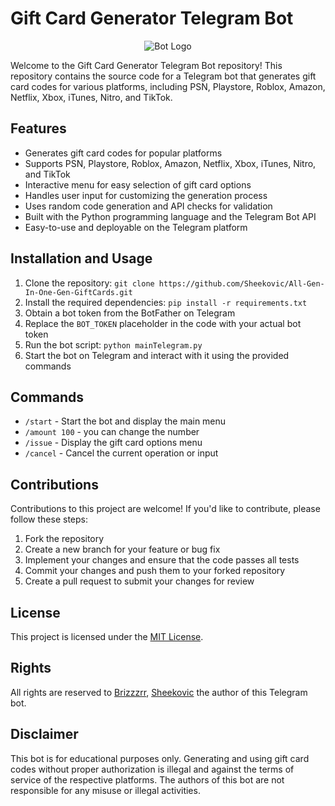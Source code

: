 # Gift Card Generator Telegram Bot

<p align="center">
  <img src="https://avatars.githubusercontent.com/u/126974455?v=4" alt="Bot Logo">
</p>

Welcome to the Gift Card Generator Telegram Bot repository! This repository contains the source code for a Telegram bot that generates gift card codes for various platforms, including PSN, Playstore, Roblox, Amazon, Netflix, Xbox, iTunes, Nitro, and TikTok.

## Features

- Generates gift card codes for popular platforms
- Supports PSN, Playstore, Roblox, Amazon, Netflix, Xbox, iTunes, Nitro, and TikTok
- Interactive menu for easy selection of gift card options
- Handles user input for customizing the generation process
- Uses random code generation and API checks for validation
- Built with the Python programming language and the Telegram Bot API
- Easy-to-use and deployable on the Telegram platform

## Installation and Usage

1. Clone the repository: `git clone https://github.com/Sheekovic/All-Gen-In-One-Gen-GiftCards.git`
2. Install the required dependencies: `pip install -r requirements.txt`
3. Obtain a bot token from the BotFather on Telegram
4. Replace the `BOT_TOKEN` placeholder in the code with your actual bot token
5. Run the bot script: `python mainTelegram.py`
6. Start the bot on Telegram and interact with it using the provided commands

## Commands

- `/start` - Start the bot and display the main menu
- `/amount 100` - you can change the number
- `/issue` - Display the gift card options menu
- `/cancel` - Cancel the current operation or input

## Contributions

Contributions to this project are welcome! If you'd like to contribute, please follow these steps:

1. Fork the repository
2. Create a new branch for your feature or bug fix
3. Implement your changes and ensure that the code passes all tests
4. Commit your changes and push them to your forked repository
5. Create a pull request to submit your changes for review

## License

This project is licensed under the [MIT License](LICENSE).

## Rights

All rights are reserved to [Brizzzrr](https://github.com/brizzzrr), [Sheekovic](https://github.com/Sheekovic) the author of this Telegram bot.

## Disclaimer

This bot is for educational purposes only. Generating and using gift card codes without proper authorization is illegal and against the terms of service of the respective platforms. The authors of this bot are not responsible for any misuse or illegal activities.
